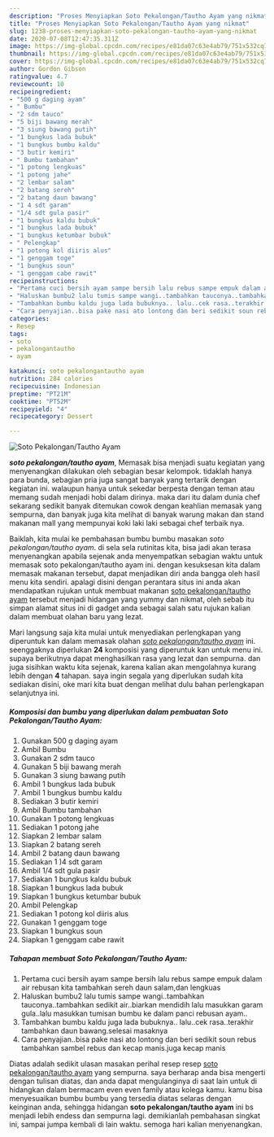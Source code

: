 ```yaml
---
description: "Proses Menyiapkan Soto Pekalongan/Tautho Ayam yang nikmat"
title: "Proses Menyiapkan Soto Pekalongan/Tautho Ayam yang nikmat"
slug: 1238-proses-menyiapkan-soto-pekalongan-tautho-ayam-yang-nikmat
date: 2020-07-08T12:47:35.311Z
image: https://img-global.cpcdn.com/recipes/e81da07c63e4ab79/751x532cq70/soto-pekalongantautho-ayam-foto-resep-utama.jpg
thumbnail: https://img-global.cpcdn.com/recipes/e81da07c63e4ab79/751x532cq70/soto-pekalongantautho-ayam-foto-resep-utama.jpg
cover: https://img-global.cpcdn.com/recipes/e81da07c63e4ab79/751x532cq70/soto-pekalongantautho-ayam-foto-resep-utama.jpg
author: Gordon Gibson
ratingvalue: 4.7
reviewcount: 10
recipeingredient:
- "500 g daging ayam"
- " Bumbu"
- "2 sdm tauco"
- "5 biji bawang merah"
- "3 siung bawang putih"
- "1 bungkus lada bubuk"
- "1 bungkus bumbu kaldu"
- "3 butir kemiri"
- " Bumbu tambahan"
- "1 potong lengkuas"
- "1 potong jahe"
- "2 lembar salam"
- "2 batang sereh"
- "2 batang daun bawang"
- "1 4 sdt garam"
- "1/4 sdt gula pasir"
- "1 bungkus kaldu bubuk"
- "1 bungkus lada bubuk"
- "1 bungkus ketumbar bubuk"
- " Pelengkap"
- "1 potong kol diiris alus"
- "1 genggam toge"
- "1 bungkus soun"
- "1 genggam cabe rawit"
recipeinstructions:
- "Pertama cuci bersih ayam sampe bersih lalu rebus sampe empuk dalam air rebusan kita tambahkan sereh daun salam,dan lengkuas"
- "Haluskan bumbu2 lalu tumis sampe wangi..tambahkan tauconya..tambahkan sedikit air..biarkan mendidih lalu masukkan garam gula..lalu masukkan tumisan bumbu ke dalam panci rebusan ayam.."
- "Tambahkan bumbu kaldu juga lada bubuknya.. lalu..cek rasa..terakhir tambahkan daun bawang.selesai masaknya"
- "Cara penyajian..bisa pake nasi ato lontong dan beri sedikit soun rebus tambahkan sambel rebus dan kecap manis.juga kecap manis"
categories:
- Resep
tags:
- soto
- pekalongantautho
- ayam

katakunci: soto pekalongantautho ayam 
nutrition: 284 calories
recipecuisine: Indonesian
preptime: "PT21M"
cooktime: "PT52M"
recipeyield: "4"
recipecategory: Dessert

---
```



![Soto Pekalongan/Tautho Ayam](https://img-global.cpcdn.com/recipes/e81da07c63e4ab79/751x532cq70/soto-pekalongantautho-ayam-foto-resep-utama.jpg)

<b><i>soto pekalongan/tautho ayam</i></b>, Memasak bisa menjadi suatu kegiatan yang menyenangkan dilakukan oleh sebagian besar kelompok. tidaklah hanya para bunda, sebagian pria juga sangat banyak yang tertarik dengan kegiatan ini. walaupun hanya untuk sekedar berpesta dengan teman atau memang sudah menjadi hobi dalam dirinya. maka dari itu dalam dunia chef sekarang sedikit banyak ditemukan cowok dengan keahlian memasak yang sempurna, dan banyak juga kita melihat di banyak warung makan dan stand makanan mall yang mempunyai koki laki laki sebagai chef terbaik nya.

Baiklah, kita mulai ke pembahasan bumbu bumbu masakan <i>soto pekalongan/tautho ayam</i>. di sela sela rutinitas kita, bisa jadi akan terasa menyenangkan apabila sejenak anda menyempatkan sebagian waktu untuk memasak soto pekalongan/tautho ayam ini. dengan kesuksesan kita dalam memasak makanan tersebut, dapat menjadikan diri anda bangga oleh hasil menu kita sendiri. apalagi disini dengan perantara situs ini anda akan mendapatkan rujukan untuk membuat makanan <u>soto pekalongan/tautho ayam</u> tersebut menjadi hidangan yang yummy dan nikmat, oleh sebab itu simpan alamat situs ini di gadget anda sebagai salah satu rujukan kalian dalam membuat olahan baru yang lezat.




Mari langsung saja kita mulai untuk menyediakan perlengkapan yang diperuntuk kan dalam memasak olahan <u><i>soto pekalongan/tautho ayam</i></u> ini. seenggaknya diperlukan <b>24</b> komposisi yang diperuntuk kan untuk menu ini. supaya berikutnya dapat menghasilkan rasa yang lezat dan sempurna. dan juga sisihkan waktu kita sejenak, karena kalian akan mengolahnya kurang lebih dengan <b>4</b> tahapan. saya ingin segala yang diperlukan sudah kita sediakan disini, oke mari kita buat dengan melihat dulu bahan perlengkapan selanjutnya ini.

<!--inarticleads1-->

##### Komposisi dan bumbu yang diperlukan dalam pembuatan Soto Pekalongan/Tautho Ayam:

1. Gunakan 500 g daging ayam
1. Ambil  Bumbu
1. Gunakan 2 sdm tauco
1. Gunakan 5 biji bawang merah
1. Gunakan 3 siung bawang putih
1. Ambil 1 bungkus lada bubuk
1. Ambil 1 bungkus bumbu kaldu
1. Sediakan 3 butir kemiri
1. Ambil  Bumbu tambahan
1. Gunakan 1 potong lengkuas
1. Sediakan 1 potong jahe
1. Siapkan 2 lembar salam
1. Siapkan 2 batang sereh
1. Ambil 2 batang daun bawang
1. Sediakan 1 )4 sdt garam
1. Ambil 1/4 sdt gula pasir
1. Sediakan 1 bungkus kaldu bubuk
1. Siapkan 1 bungkus lada bubuk
1. Siapkan 1 bungkus ketumbar bubuk
1. Ambil  Pelengkap
1. Sediakan 1 potong kol diiris alus
1. Gunakan 1 genggam toge
1. Siapkan 1 bungkus soun
1. Siapkan 1 genggam cabe rawit




<!--inarticleads2-->

##### Tahapan membuat Soto Pekalongan/Tautho Ayam:

1. Pertama cuci bersih ayam sampe bersih lalu rebus sampe empuk dalam air rebusan kita tambahkan sereh daun salam,dan lengkuas
1. Haluskan bumbu2 lalu tumis sampe wangi..tambahkan tauconya..tambahkan sedikit air..biarkan mendidih lalu masukkan garam gula..lalu masukkan tumisan bumbu ke dalam panci rebusan ayam..
1. Tambahkan bumbu kaldu juga lada bubuknya.. lalu..cek rasa..terakhir tambahkan daun bawang.selesai masaknya
1. Cara penyajian..bisa pake nasi ato lontong dan beri sedikit soun rebus tambahkan sambel rebus dan kecap manis.juga kecap manis




Diatas adalah sedikit ulasan masakan perihal resep resep <u>soto pekalongan/tautho ayam</u> yang sempurna. saya berharap anda bisa mengerti dengan tulisan diatas, dan anda dapat mengulanginya di saat lain untuk di hidangkan dalam bermacam even even family atau kolega kamu. kamu bisa menyesuaikan bumbu bumbu yang tersedia diatas selaras dengan keinginan anda, sehingga hidangan <b>soto pekalongan/tautho ayam</b> ini bs menjadi lebih endess dan sempurna lagi. demikianlah pembahasan singkat ini, sampai jumpa kembali di lain waktu. semoga hari kalian menyenangkan.
